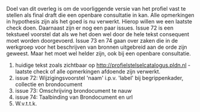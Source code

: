 Doel van dit overleg is om de voorliggende versie van het profiel vast te stellen als final draft die een openbare consultatie in kan.
Alle opmerkingen in hypothesis zijn als het goed is nu verwerkt. Hierop willen we een laatste check doen. Daarnaast zijn er nog een paar issues. Issue 72 is een tekstueel voorstel dat als we het doen wel door de hele tekst consequent moet worden doorgevoerd. Issue 73 en 74 gaan over zaken die in de werkgroep voor het beschrijven van bronnen uitgebreid aan de orde zijn geweest. Maar het moet wel helder zijn, ook bij een openbare consultatie.

1. huidige tekst zoals zichtbaar op http://profielstelselcatalogus.pldn.nl - laatste check of alle opmerkingen afdoende zijn verwerkt.
2. issue 72: Wijzigingsvoorstel 'naam' i.p.v. 'label' bij begrippenkader, collectie en brondocument
3. issue 73: Omschrijving brondocument te nauw
4. issue 74: Taalbinding van Brondocument en url
5. W.v.t.t.k.
